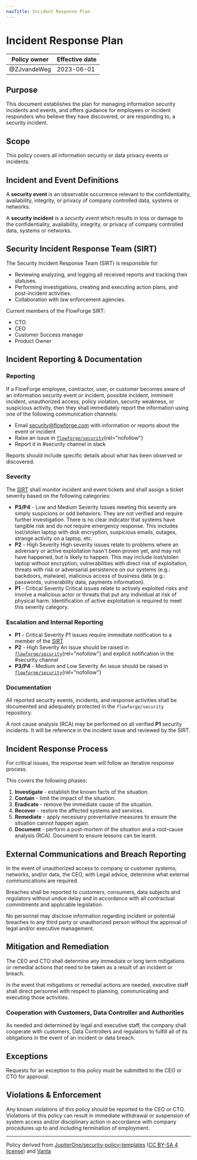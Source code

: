 ```yaml
---
navTitle: Incident Response Plan
---
```


# Incident Response Plan

| Policy owner   | Effective date |
| -------------- | -------------- |
| @ZJvandeWeg    | 2023-06-01     |

## Purpose

This document establishes the plan for managing information security incidents
and events, and offers guidance for employees or incident responders who believe
they have discovered, or are responding to, a security incident.

## Scope 

This policy covers all information security or data privacy events or incidents.

## Incident and Event Definitions

A **security event** is an observable occurrence relevant to the confidentiality,
availability, integrity, or privacy of company controlled data, systems or networks.

A **security incident** is a *security event* which results in loss or damage to
the confidentiality, availability, integrity, or privacy of company controlled
data, systems or networks.

## Security Incident Response Team (SIRT)

The Security Incident Response Team (SIRT) is responsible for

 - Reviewing analyzing, and logging all received reports and tracking their statuses.
 - Performing investigations, creating and executing action plans, and post-incident activities.
 - Collaboration with law enforcement agencies.

Current members of the FlowForge SIRT:

 - CTO
 - CEO
 - Customer Success manager
 - Product Owner


## Incident Reporting & Documentation

### Reporting 

If a FlowForge employee, contractor, user, or customer becomes aware of an
information security event or incident, possible incident, imminent incident,
unauthorized access, policy violation, security weakness, or suspicious activity,
then they shall immediately report the information using one of the following
communication channels:

 - Email security@flowforge.com with information or reports about the event or
   incident
 - Raise an issue in [`flowforge/security`](https://github.com/flowforge/security){rel="nofollow"}
 - Report it in #security channel in slack

Reports should include specific details about what has been observed or discovered.


### Severity 

The [SIRT](#security-incident-response-team-sirt) shall monitor incident and event
tickets and shall assign a ticket severity based on the following categories:


 - **P3/P4** - Low and Medium Severity
    Issues meeting this severity are simply suspicions or odd behaviors. They
    are not verified and require further investigation. There is no clear indicator
    that systems have tangible risk and do not require emergency response. This
    includes lost/stolen laptop with disk encryption, suspicious emails, outages,
    strange activity on a laptop, etc.
 - **P2** - High Severity
    High severity issues relate to problems where an adversary or active
    exploitation hasn't been proven yet, and may not have happened, but is likely
    to happen. This may include lost/stolen laptop without encryption, vulnerabilities
    with direct risk of exploitation, threats with risk or adversarial persistence
    on our systems (e.g.: backdoors, malware), malicious access of business
    data (e.g.: passwords, vulnerability data, payments information).
 - **P1** - Critical Severity
    Critical issues relate to actively exploited risks and involve a malicious
    actor or threats that put any individual at risk of physical harm.
    Identification of active exploitation is required to meet this severity category.

### Escalation and Internal Reporting

 - **P1** - Critical Severity
    P1 issues require immediate notification to a member of the [SIRT](#security-incident-response-team-sirt)
 - **P2** - High Severity
    An issue should be raised in [`flowforge/security`](https://github.com/flowforge/security){rel="nofollow"}
    and explicit notification in the #security channel
 - **P3/P4** - Medium and Low Severity
    An issue should be raised in [`flowforge/security`](https://github.com/flowforge/security){rel="nofollow"}

### Documentation

All reported security events, incidents, and response activities shall be documented
and adequately protected in the `flowforge/security` repository.

A root cause analysis (RCA) may be performed on all verified **P1** security incidents.
It will be reference in the incident issue and reviewed by the SIRT.

## Incident Response Process

For critical issues, the response team will follow an iterative response process.

This covers the following phases:

1. **Investigate** - establish the known facts of the situation.
2. **Contain** - limit the impact of the situation.
3. **Eradicate** - remove the immediate cause of the situation.
4. **Recover** - restore the affected systems and services.
5. **Remediate** - apply necessary preventative measures to ensure the situation cannot happen again.
6. **Document** - perform a post-mortem of the situation and a root-cause analysis (RCA). Document to ensure lessons can be learnt.


## External Communications and Breach Reporting

In the event of unauthorized access to company or customer systems, networks,
and/or data, the CEO, with Legal advice, determine what external communications
are required.

Breaches shall be reported to customers, consumers, data subjects and regulators
without undue delay and in accordance with all contractual commitments and
applicable legislation.

No personnel may disclose information regarding incident or potential breaches
to any third party or unauthorized person without the approval of legal and/or
executive management.

## Mitigation and Remediation

The CEO and CTO shall determine any immediate or long term mitigations or
remedial actions that need to be taken as a result of an incident or breach.

In the event that mitigations or remedial actions are needed, executive staff
shall direct personnel with respect to planning, communicating and executing
those activities.

### Cooperation with Customers, Data Controller and Authorities

As needed and determined by legal and executive staff, the company shall
cooperate with customers, Data Controllers and regulators to fulfill all of its
obligations in the event of an incident or data breach.


## Exceptions

Requests for an exception to this policy must be submitted to the CEO or CTO for
approval.

## Violations & Enforcement

Any known violations of this policy should be reported to the CEO or CTO.
Violations of this policy can result in immediate withdrawal or suspension of
system access and/or disciplinary action in accordance with company procedures
up to and including termination of employment.

--- 
Policy derived from [JupiterOne/security-policy-templates](https://github.com/JupiterOne/security-policy-templates) ([CC BY-SA 4 license](https://creativecommons.org/licenses/by-sa/4.0/)) and [Vanta](https://vanta.com)
